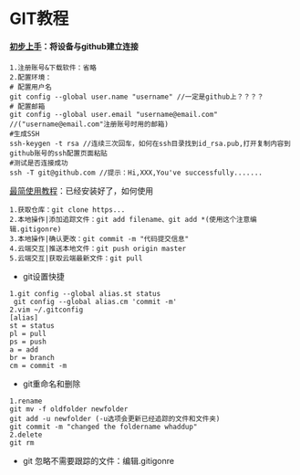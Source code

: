 # GIT教程

#### [初步上手](<https://blog.csdn.net/huangqqdy/article/details/83032408>)：将设备与github建立连接

```
1.注册账号&下载软件：省略
2.配置环境：
# 配置用户名
git config --global user.name "username" //一定是github上？？？？
# 配置邮箱
git config --global user.email "username@email.com"     //("username@email.com"注册账号时用的邮箱)
#生成SSH
ssh-keygen -t rsa //连续三次回车，如何在ssh目录找到id_rsa.pub,打开复制内容到github账号的ssh配置页面粘贴
#测试是否连接成功
ssh -T git@github.com //提示：Hi,XXX,You've successfully.......
```

[最简使用教程](<https://www.bootcss.com/p/git-guide/>)：已经安装好了，如何使用

```
1.获取仓库：git clone https...
2.本地操作|添加追踪文件：git add filename、git add *(使用这个注意编辑.gitigonre)
3.本地操作|确认更改：git commit -m "代码提交信息"
4.云端交互|推送本地文件：git push origin master
5.云端交互|获取云端最新文件：git pull
```

- git设置快捷

```
1.git config --global alias.st status
 git config --global alias.cm 'commit -m'
2.vim ~/.gitconfig
[alias]
st = status
pl = pull
ps = push
a = add
br = branch
cm = commit -m

```

- git重命名和删除

```
1.rename
git mv -f oldfolder newfolder
git add -u newfolder (-u选项会更新已经追踪的文件和文件夹)
git commit -m "changed the foldername whaddup"
2.delete
git rm
```

- git 忽略不需要跟踪的文件：编辑.gitigonre